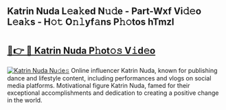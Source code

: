 ## Katrin Nuda L𝚎a𝚔ed N𝚞𝚍e - Part-Wxf Vi𝚍𝚎o L𝚎a𝚔s - H𝚘𝚝 O𝚗𝚕yf𝚊ns P𝚑𝚘tos hTmzl

# <h2><a href="http://kfcmp0r.oniu.top/?m=Katrin+Nuda">🔗👉 🔴 Katrin Nuda P𝚑ot𝚘𝚜 V𝚒d𝚎o</a></h2>

[![Katrin Nuda Nu𝚍e𝚜](https://i.imgur.com/0qMVB7G.gif)](http://kfcmp0r.oniu.top/?m=Katrin+Nuda)
Online influencer Katrin Nuda, known for publishing dance and lifestyle content, including performances and vlogs on social media platforms. Motivational figure Katrin Nuda, famed for their exceptional accomplishments and dedication to creating a positive change in the world.  
